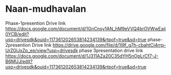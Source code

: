 # Naan-mudhavalan
Phase-1presention
Drive link
https://docs.google.com/document/d/1GnCnsy1AN_hM9eVVQ4brOVWwEaji0YCB/edit?usp=drivesdk&ouid=117361202653814234139&rtpof=true&sd=true
phase-2presention
Drive link
https://drive.google.com/file/d/1I9f_g7h-cbahtCi4rrp-UrZGlJxZp_ep/view?usp=drivesdk
phase 3presentation
drive link
https://docs.google.com/document/d/1J311AZa20C35dYH5nOpLrCf7-J-B6MUJ/edit?usp=drivesdk&ouid=117361202653814234139&rtpof=true&sd=true
